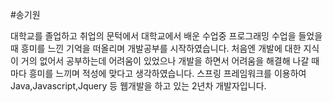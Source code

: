 #송기원

대학교를 졸업하고 취업의 문턱에서 대학교에서 배운 수업중 프로그래밍 수업을 들었을 때 흥미를 느낀 기억을 떠올리며 개발공부를 시작하였습니다.
처음엔 개발에 대한 지식이 거의 없어서 공부하는데 어려움이 있었으나 개발을 하면서 어려움을 해결해 나갈 때마다 흥미를 느끼며 적성에 맞다고 생각하였습니다.
스프링 프레임워크를 이용하여 Java,Javascript,Jquery 등 웹개발을 하고 있는 2년차 개발자입니다. 
